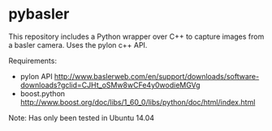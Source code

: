 # pybasler
This repository includes a Python wrapper over C++ to capture images from a basler camera. 
Uses the pylon c++ API.

Requirements:
- pylon API http://www.baslerweb.com/en/support/downloads/software-downloads?gclid=CJHt_oSMw8wCFe4y0wodieMGVg
- boost.python http://www.boost.org/doc/libs/1_60_0/libs/python/doc/html/index.html  

Note: Has only been tested in Ubuntu 14.04
